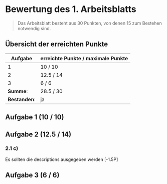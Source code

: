 # Bewertung des 1. Arbeitsblatts

> Das Arbeitsblatt besteht aus 30 Punkten, von denen 15 zum Bestehen notwendig sind.

## Übersicht der erreichten Punkte

| Aufgabe        | erreichte Punkte / maximale Punkte |
| -------------- | ---------------------------------- |
| 1              | 10 / 10                            |
| 2              | 12.5 / 14                            |
| 3              | 6 / 6                             |
| **Summe**:     | 28.5 / 30                            |
| **Bestanden**: | ja                       |

## Aufgabe 1 (10 / 10)


## Aufgabe 2 (12.5 / 14)

### 2.1 c)

Es sollten die descriptions ausgegeben werden [-1.5P]

## Aufgabe 3 (6 / 6)
